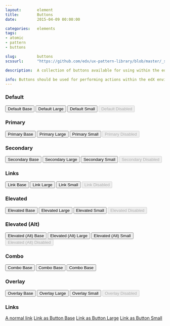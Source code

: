 ```yaml
---
layout:       element
title:        Buttons
date:         2015-04-09 00:00:00

categories:   elements
tags:
- atomic
- pattern
- buttons

slug:         buttons
scssurl:      "https://github.com/edx/ux-pattern-library/blob/master/_src/pattern-library/sass/components/_buttons.scss"

description:  A collection of buttons available for using within the edX platform.

info: Buttons should be used for performing actions within the edX environment. While we supply a button that looks like a link, it should only really be used for very tertiary actions. edX offers three button sizes, each with normal, hover, active/pressed, and disabled states. We also offer a range of other buttons to suit your needs.
---
```


<h3 class="hd-6 example-set-hd">Default</h3>
<div class="example-set">
    <button type="button" class="btn btn-default btn-base">Default Base</button>
    <button type="button" class="btn btn-default btn-large">Default Large</button>
    <button type="button" class="btn btn-default btn-small">Default Small</button>
    <button type="button" class="btn btn-default btn-base" disabled>Default Disabled</button>
</div>

<h3 class="hd-6 example-set-hd">Primary</h3>
<div class="example-set">
    <button type="button" class="btn btn-primary btn-base">Primary Base</button>
    <button type="button" class="btn btn-primary btn-large">Primary Large</button>
    <button type="button" class="btn btn-primary btn-small">Primary Small</button>
    <button type="button" class="btn btn-primary btn-base" disabled>Primary Disabled</button>
</div>

<h3 class="hd-6 example-set-hd">Secondary</h3>
<div class="example-set">
    <button type="button" class="btn btn-secondary btn-base">Secondary Base</button>
    <button type="button" class="btn btn-secondary btn-large">Secondary Large</button>
    <button type="button" class="btn btn-secondary btn-small">Secondary Small</button>
    <button type="button" class="btn btn-secondary btn-base" disabled>Secondary Disabled</button>
</div>

<h3 class="hd-6 example-set-hd">Links</h3>
<div class="example-set">
    <button type="button" class="btn btn-link btn-base">Link Base</button>
    <button type="button" class="btn btn-link btn-large">Link Large</button>
    <button type="button" class="btn btn-link btn-small">Link Small</button>
    <button type="button" class="btn btn-link btn-base" disabled>Link Disabled</button>
</div>

<h3 class="hd-6 example-set-hd">Elevated</h3>
<div class="example-set">
    <button type="button" class="btn btn-elevated btn-base">Elevated Base</button>
    <button type="button" class="btn btn-elevated btn-large">Elevated Large</button>
    <button type="button" class="btn btn-elevated btn-small">Elevated Small</button>
    <button type="button" class="btn btn-elevated btn-base" disabled>Elevated Disabled</button>
</div>

<h3 class="hd-6 example-set-hd">Elevated (Alt)</h3>
<div class="example-set">
    <button type="button" class="btn btn-elevated-alt btn-base">Elevated (Alt) Base</button>
    <button type="button" class="btn btn-elevated-alt btn-large">Elevated (Alt) Large</button>
    <button type="button" class="btn btn-elevated-alt btn-small">Elevated (Alt) Small</button>
    <button type="button" class="btn btn-elevated-alt btn-base" disabled>Elevated (Alt) Disabled</button>
</div>

<h3 class="hd-6 example-set-hd">Combo</h3>
<div class="example-set">
    <button type="button" class="btn btn-primary btn-base btn-combo">Combo Base</button>
    <button type="button" class="btn btn-primary btn-base btn-combo">Combo Base</button>
    <button type="button" class="btn btn-primary btn-base btn-combo">Combo Base</button>
</div>

<!--<h3 class="hd-6 example-set-hd">With Icons</h3>
<div class="example-set">
    <button type="button" class="btn btn-default btn-base has-icon">Default Base with Icon</button>
    <button type="button" class="btn btn-default btn-base has-icon icon-reversed">Default Base with Icon Reversed</button>
</div>-->

<h3 class="hd-6 example-set-hd">Overlay</h3>
<div class="example-set">
    <div class="button-overlay-demo">
        <button type="button" class="btn btn-overlay btn-base">Overlay Base</button>
        <button type="button" class="btn btn-overlay btn-large">Overlay Large</button>
        <button type="button" class="btn btn-overlay btn-small">Overlay Small</button>
        <button type="button" class="btn btn-overlay btn-base" disabled>Overlay Disabled</button>
    </div>
</div>

<h3 class="hd-6 example-set-hd">Links</h3>
<div class="example-set">
    <a href="http://www.edx.org">A normal link</a>
    <a href="http://www.edx.org" class="btn btn-default btn-base">Link as Button Base</a>
    <a href="http://www.edx.org" class="btn btn-default btn-large">Link as Button Large</a>
    <a href="http://www.edx.org" class="btn btn-default btn-small">Link as Button Small</a>
</div>
